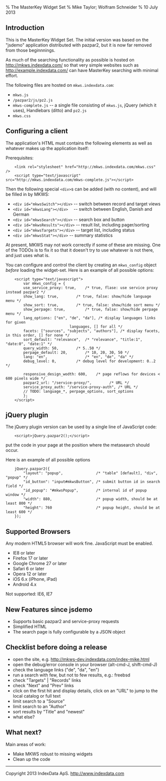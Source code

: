% The MasterKey Widget Set
% Mike Taylor; Wolfram Schneider
% 10 July 2013


Introduction
------------

This is the MasterKey Widget Set. The initial version was based on the
"jsdemo" application distributed with pazpar2, but it is now far
removed from those beginnnings.

As much of the searching functionality as possible is hosted on
	<http://mkws.indexdata.com/>
so that very simple websites such as
	<http://example.indexdata.com/>
can have MasterKey searching with minimal effort.

The following files are hosted on `mkws.indexdata.com`:

* `mkws.js`
* `/pazpar2/js/pz2.js`
* `mkws-complete.js` -- a single file consisting of `mkws.js`,
  jQuery (which it uses), Handlebars (ditto) and `pz2.js`
* `mkws.css`


Configuring a client
--------------------

The application's HTML must contains the following elements as well as
whatever makes up the application itself:

Prerequisites:

~~~
	<link rel="stylesheet" href="http://mkws.indexdata.com/mkws.css" />
	<script type="text/javascript" src="http://mkws.indexdata.com/mkws-complete.js"></script>
~~~

Then the following special `<div>`s can be added (with no content), and
will be filled in by MKWS:

* `<div id="mkwsSwitch"></div>` -- switch between record and target views
* `<div id="mkwsLang"></div>  ` -- switch between English, Danish and German
* `<div id="mkwsSearch"></div>` -- search box and button
* `<div id="mkwsResults"></div>` -- result list, including pager/sorting
* `<div id="mkwsTargets"></div>` -- target list, including status
* `<div id="mkwsStat"></div>` -- summary statistics

At present, MKWS may not work correctly if some of these are
missing. One of the TODOs is to fix it so that it doesn't try to use
whatever is not there, and just uses what is.

You can configure and control the client by creating an `mkws_config`
object _before_ loading the widget-set.  Here is an example of all
possible options:

~~~
	<script type="text/javascript">
	    var mkws_config = {
		use_service_proxy: true,    /* true, flase: use service proxy instead pazpar2 */
		show_lang: true, 	    /* true, false: show/hide language menu */
		show_sort: true, 	    /* true, false: show/hide sort menu */
		show_perpage: true, 	    /* true, false: show/hide perpage menu */
		lang_options: ["en", "de", "da"], /* display languages links for given
						     languages, [] for all */
		facets: ["sources", "subjects", "authors"], /* display facets, in this order, [] for none */
		sort_default: "relevance",  /* "relevance", "title:1", "date:0", "date:1" */
		query_width: 50,	    /* 5..50 */
		perpage_default: 20,	    /* 10, 20, 30, 50 */
		lang: "en",                 /* "en", "de", "da" */
		debug_level: 0,     	/* debug level for development: 0..2 */

		responsive_design_wodth: 600,    /* page reflows for devices < 600 pixels wide */
		pazpar2_url: "/service-proxy/", 	   /* URL */
		service_proxy_auth: "/service-proxy-auth", /* URL */
		// TODO: language_*, perpage_options, sort_options
	    };
	</script>
~~~

jQuery plugin
------------------

The jQuery plugin version can be used by a single line of JavaScript code:

~~~
	<script>jQuery.pazpar2();</script>
~~~

put the code in your page at the position where the metasearch should occur.

Here is an example of all possible options

~~~
	jQuery.pazpar2({
	    "layout": "popup",               /* "table" [default], "div", "popup" */
	    "id_button": "input#mkwsButton", /* submit button id in search field */
	    "id_popup": "#mkwsPopup",        /* internal id of popup window */
	    "width": 880,                    /* popup width, should be at least 800 */ 
	    "height": 760                    /* popup height, should be at least 600 */
	});
~~~


Supported Browsers
------------------

Any modern HTML5 browser will work fine. JavaScript must be enabled.

* IE8 or later
* Firefox 17 or later
* Google Chrome 27 or later
* Safari 6 or later
* Opera  12 or later
* iOS 6.x (iPhone, iPad)
* Android 4.x

Not supported: IE6, IE7


New Features since jsdemo
--------------------------

- Supports basic pazpar2 and service-proxy requests
- Simplified HTML
- The search page is fully configurable by a JSON object


Checklist before doing a release
---------------------------------
- open the site, e.g. http://mkws-dev.indexdata.com/index-mike.html
- open the debug/error console in your browser (alt-cmd-J, shift-cmd-J)
- check the language links ("de", "da", "en")
- run a search with few, but not to few results, e.g.: freebsd
- check "Targets" | "Records" links
- check "Next" and "Prev" links
- click on the first hit and display details, click on an "URL" to jump to
  the local catalog or full text
- limit search to a "Source"
- limit search to an "Author"
- sort results by "Title" and "newest"
- what else?



What next?
----------

Main areas of work:

* Make MKWS robust to missing widgets
* Clean up the code

- - -

Copyright 2013 IndexData ApS. <http://www.indexdata.com>
